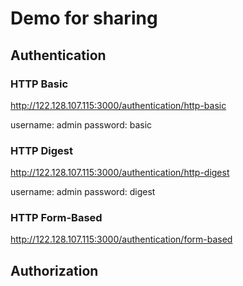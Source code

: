 # Demo for sharing

## Authentication

### HTTP Basic

http://122.128.107.115:3000/authentication/http-basic

username: admin
password: basic

### HTTP Digest

http://122.128.107.115:3000/authentication/http-digest

username: admin
password: digest

### HTTP Form-Based

http://122.128.107.115:3000/authentication/form-based

## Authorization
